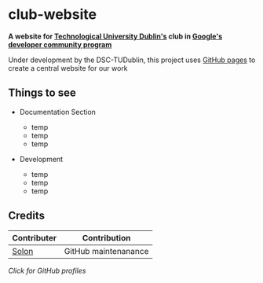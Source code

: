 # club-website
**A website for [Technological University Dublin's](https://www.tudublin.ie/) club in [Google's developer community program](https://developers.google.com/community/dsc)**

Under development by the DSC-TUDublin, this project uses [GitHub pages](https://pages.github.com/) to create a central website for our work

## Things to see
 
 - Documentation Section
    - temp
    - temp
    - temp

 - Development
    - temp
    - temp
    - temp

## Credits

| Contributer | Contribution |
|-|-|
|[Solon](https://github.com/1Solon)|GitHub maintenanance

*Click for GitHub profiles*
